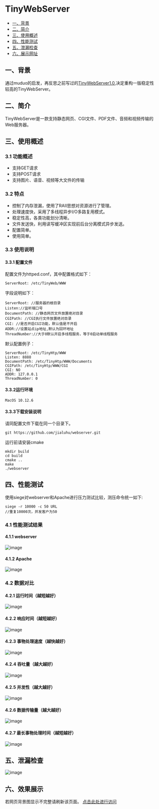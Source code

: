 # TinyWebServer
* <a href="#1">一、背景 </a>
* <a href="#2">二、简介 </a>
* <a href="#3">三、使用概述 </a>
* <a href="#4">四、性能测试 </a>
* <a href="#5">五、泄漏检查 </a>
* <a href="#6">六、展示网址 </a>

## <a name="1">一、背景</a>
通过muduo的启发，再反思之前写过的[TinyWebServer1.0](https://blog.csdn.net/qq_36573828/article/details/82784425),决定重构一版稳定性较高的TinyWebServer。

## <a name="2">二、简介
TinyWebServer是一款支持静态网页、CGI文件、PDF文件、音频和视频传输的Web服务器。

## <a name="3">三、使用概述
### 3.1 功能概述
- 支持GET请求
- 支持POST请求
- 支持图片、语音、视频等大文件的传输

### 3.2 特点
- 控制了内存泄漏，使用了RAII思想对资源进行了管理。
- 处理速度快，采用了多线程异步I/O多路复用模式。
- 稳定性高，各类功能划分清晰。
- 文件发送快，利用读写缓冲区实现前后台分离模式异步发送。
- 配置简单。
- 使用简单。

### 3.3 使用说明
#### 3.3.1 配置文件
配置文件为httped.conf，其中配置格式如下：
```
ServerRoot: /etc/TinyWeb/WWW
```
字段说明如下：

```
ServerRoot: //服务器的根目录
Listen://监听端口号
DocumentPath: //静态网页文件放置绝对目录
CGIPath: //CGI执行文件放置绝对目录
CGI: //是否开启CGI功能，默认值是不开启
ADDR://设置站点ip地址,默认为回环地址
ThreadNumber://大于0默认开启多线程服务，等于0启动单线程服务
``` 
默认配置例子：

```
ServerRoot: /etc/TinyHtp/WWW
Listen: 8888
DocumentPath: /etc/TinyHtp/WWW/Documents
CGIPath: /etc/TinyHtp/WWW/CGI
CGI: NO
ADDR: 127.0.0.1
ThreadNumber: 0
```
#### 3.3.2运行环境

```
MacOS 10.12.6
```

#### 3.3.3下载安装说明
请同配置文件下载在同一个目录下。

```
git https://github.com/jialuhu/webserver.git
```
运行前请安装cmake
```
mkdir build
cd build
cmake ..
make
./webserver
```
## <a name="4">四、性能测试
使用siege对webserver和Apache进行压力测试比较，测压命令统一如下:

```
siege -r 10000 -c 50 URL
//重复10000次，并发客户为50
```

### 4.1 性能测试结果
#### 4.1.1 webserver
![image](https://github.com/jialuhu/webserver/blob/master/doc/t.png)

#### 4.1.2 Apache
![image](https://github.com/jialuhu/webserver/blob/master/doc/a.png)

### 4.2 数据对比
#### 4.2.1 运行时间（越短越好）
![image](https://github.com/jialuhu/webserver/blob/master/doc/Runtime.png)

#### 4.2.2 响应时间（越短越好）
![image](https://github.com/jialuhu/webserver/blob/master/doc/Respond.png)

#### 4.2.3 事物处理速度（越快越好）
![image](https://github.com/jialuhu/webserver/blob/master/doc/Transaction.png)

#### 4.2.4 吞吐量（越大越好）
![image](https://github.com/jialuhu/webserver/blob/master/doc/Throughput.png)

#### 4.2.5 并发性（越大越好）
![image](https://github.com/jialuhu/webserver/blob/master/doc/Current.png)

#### 4.2.6 数据传输量（越大越好）
![image](https://github.com/jialuhu/webserver/blob/master/doc/Data.png)

#### 4.2.7 最长事物处理时间（越短越好）
![image](https://github.com/jialuhu/webserver/blob/master/doc/Longesttime.png)

## <a name="5">五、泄漏检查
![image](https://github.com/jialuhu/webserver/blob/master/doc/leaks.png)


## <a name="6">六、效果展示
若网页背景图显示不完整请刷新该页面。
[点击此处进行访问](http://jialuhu.mynatapp.cc/index.html)
